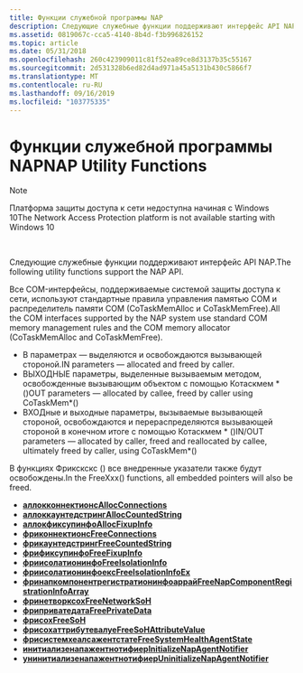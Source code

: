 ```yaml
---
title: Функции служебной программы NAP
description: Следующие служебные функции поддерживают интерфейс API NAP.
ms.assetid: 0819067c-cca5-4140-8b4d-f3b996826152
ms.topic: article
ms.date: 05/31/2018
ms.openlocfilehash: 260c423909011c81f52ea89ce8d3137b35c55167
ms.sourcegitcommit: 2d531328b6ed82d4ad971a45a5131b430c5866f7
ms.translationtype: MT
ms.contentlocale: ru-RU
ms.lasthandoff: 09/16/2019
ms.locfileid: "103775335"
---
```

# <a name="nap-utility-functions"></a><span data-ttu-id="26852-103">Функции служебной программы NAP</span><span class="sxs-lookup"><span data-stu-id="26852-103">NAP Utility Functions</span></span>

> [!Note]  
> <span data-ttu-id="26852-104">Платформа защиты доступа к сети недоступна начиная с Windows 10</span><span class="sxs-lookup"><span data-stu-id="26852-104">The Network Access Protection platform is not available starting with Windows 10</span></span>

 

<span data-ttu-id="26852-105">Следующие служебные функции поддерживают интерфейс API NAP.</span><span class="sxs-lookup"><span data-stu-id="26852-105">The following utility functions support the NAP API.</span></span>

<span data-ttu-id="26852-106">Все COM-интерфейсы, поддерживаемые системой защиты доступа к сети, используют стандартные правила управления памятью COM и распределитель памяти COM (CoTaskMemAlloc и CoTaskMemFree).</span><span class="sxs-lookup"><span data-stu-id="26852-106">All the COM interfaces supported by the NAP system use standard COM memory management rules and the COM memory allocator (CoTaskMemAlloc and CoTaskMemFree).</span></span>

-   <span data-ttu-id="26852-107">В параметрах — выделяются и освобождаются вызывающей стороной.</span><span class="sxs-lookup"><span data-stu-id="26852-107">IN parameters — allocated and freed by caller.</span></span>
-   <span data-ttu-id="26852-108">ВЫХОДНЫЕ параметры, выделенные вызываемым методом, освобожденные вызывающим объектом с помощью Котаскмем \* ()</span><span class="sxs-lookup"><span data-stu-id="26852-108">OUT parameters — allocated by callee, freed by caller using CoTaskMem\*()</span></span>
-   <span data-ttu-id="26852-109">ВХОДные и выходные параметры, вызываемые вызывающей стороной, освобождаются и перераспределяются вызывающей стороной в конечном итоге с помощью Котаскмем \* ()</span><span class="sxs-lookup"><span data-stu-id="26852-109">IN/OUT parameters — allocated by caller, freed and reallocated by callee, ultimately freed by caller, using CoTaskMem\*()</span></span>

<span data-ttu-id="26852-110">В функциях Фрикскскс () все внедренные указатели также будут освобождены.</span><span class="sxs-lookup"><span data-stu-id="26852-110">In the FreeXxx() functions, all embedded pointers will also be freed.</span></span>

-   [<span data-ttu-id="26852-111">**аллокконнектионс**</span><span class="sxs-lookup"><span data-stu-id="26852-111">**AllocConnections**</span></span>](allocconnections-func.md)
-   [<span data-ttu-id="26852-112">**аллоккаунтедстринг**</span><span class="sxs-lookup"><span data-stu-id="26852-112">**AllocCountedString**</span></span>](alloccountedstring-func.md)
-   [<span data-ttu-id="26852-113">**аллокфиксупинфо**</span><span class="sxs-lookup"><span data-stu-id="26852-113">**AllocFixupInfo**</span></span>](allocfixupinfo-func.md)
-   [<span data-ttu-id="26852-114">**фриконнектионс**</span><span class="sxs-lookup"><span data-stu-id="26852-114">**FreeConnections**</span></span>](freeconnections-func.md)
-   [<span data-ttu-id="26852-115">**фрикаунтедстринг**</span><span class="sxs-lookup"><span data-stu-id="26852-115">**FreeCountedString**</span></span>](freecountedstring-func.md)
-   [<span data-ttu-id="26852-116">**фрификсупинфо**</span><span class="sxs-lookup"><span data-stu-id="26852-116">**FreeFixupInfo**</span></span>](freefixupinfo-func.md)
-   [<span data-ttu-id="26852-117">**фриисолатионинфо**</span><span class="sxs-lookup"><span data-stu-id="26852-117">**FreeIsolationInfo**</span></span>](freeisolationinfo-func.md)
-   [<span data-ttu-id="26852-118">**фриисолатионинфоекс**</span><span class="sxs-lookup"><span data-stu-id="26852-118">**FreeIsolationInfoEx**</span></span>](freeisolationinfoex.md)
-   [<span data-ttu-id="26852-119">**фринапкомпонентрегистратионинфоаррай**</span><span class="sxs-lookup"><span data-stu-id="26852-119">**FreeNapComponentRegistrationInfoArray**</span></span>](freenapcomponentregistrationinfoarray-func.md)
-   [<span data-ttu-id="26852-120">**фринетворксох**</span><span class="sxs-lookup"><span data-stu-id="26852-120">**FreeNetworkSoH**</span></span>](freenetworksoh-func.md)
-   [<span data-ttu-id="26852-121">**фриприватедата**</span><span class="sxs-lookup"><span data-stu-id="26852-121">**FreePrivateData**</span></span>](freeprivatedata-func.md)
-   [<span data-ttu-id="26852-122">**фрисох**</span><span class="sxs-lookup"><span data-stu-id="26852-122">**FreeSoH**</span></span>](freesoh-func.md)
-   [<span data-ttu-id="26852-123">**фрисохаттрибутевалуе**</span><span class="sxs-lookup"><span data-stu-id="26852-123">**FreeSoHAttributeValue**</span></span>](freesohattributevalue-func.md)
-   [<span data-ttu-id="26852-124">**фрисистемхеалсажентстате**</span><span class="sxs-lookup"><span data-stu-id="26852-124">**FreeSystemHealthAgentState**</span></span>](freesystemhealthagentstate-func.md)
-   [<span data-ttu-id="26852-125">**инитиализенапажентнотифиер**</span><span class="sxs-lookup"><span data-stu-id="26852-125">**InitializeNapAgentNotifier**</span></span>](initializenapagentnotifier.md)
-   [<span data-ttu-id="26852-126">**унинитиализенапажентнотифиер**</span><span class="sxs-lookup"><span data-stu-id="26852-126">**UninitializeNapAgentNotifier**</span></span>](uninitializenapagentnotifier.md)

 

 




